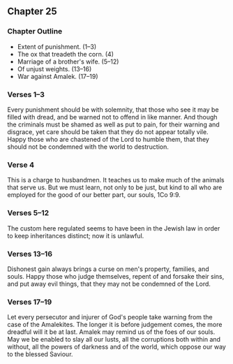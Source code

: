 ## Chapter 25

### Chapter Outline

- Extent of punishment. (1–3)
- The ox that treadeth the corn. (4)
- Marriage of a brother's wife. (5–12)
- Of unjust weights. (13–16)
- War against Amalek. (17–19)

### Verses 1–3

Every punishment should be with solemnity, that those who see it may be filled with dread, and be warned not to offend in like manner. And though the criminals must be shamed as well as put to pain, for their warning and disgrace, yet care should be taken that they do not appear totally vile. Happy those who are chastened of the Lord to humble them, that they should not be condemned with the world to destruction.

### Verse 4

This is a charge to husbandmen. It teaches us to make much of the animals that serve us. But we must learn, not only to be just, but kind to all who are employed for the good of our better part, our souls, 1Co 9:9.

### Verses 5–12

The custom here regulated seems to have been in the Jewish law in order to keep inheritances distinct; now it is unlawful.

### Verses 13–16

Dishonest gain always brings a curse on men's property, families, and souls. Happy those who judge themselves, repent of and forsake their sins, and put away evil things, that they may not be condemned of the Lord.

### Verses 17–19

Let every persecutor and injurer of God's people take warning from the case of the Amalekites. The longer it is before judgement comes, the more dreadful will it be at last. Amalek may remind us of the foes of our souls. May we be enabled to slay all our lusts, all the corruptions both within and without, all the powers of darkness and of the world, which oppose our way to the blessed Saviour.


